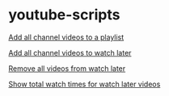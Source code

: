 # youtube-scripts

[Add all channel videos to a playlist](addAllChannelVideosToAPlaylist.js)

[Add all channel videos to watch later](addAllChannelVideosToWatchLater.js)

[Remove all videos from watch later](removeAllVideosFromWatchLater.js)

[Show total watch times for watch later videos](showTotalWatchTimesForWatchLaterVideos.js)
